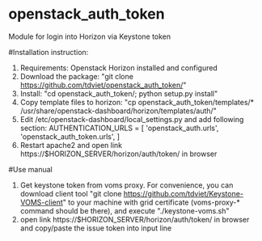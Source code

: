 # openstack_auth_token
Module for login into Horizon via Keystone token

#Installation instruction:
1. Requirements: Openstack Horizon installed and configured
2. Download the package: "git clone https://github.com/tdviet/openstack_auth_token/"
3. Install: "cd openstack_auth_token/; python setup.py install"
4. Copy template files to horizon: "cp openstack_auth_token/templates/*  /usr/share/openstack-dashboard/horizon/templates/auth/"
5. Edit /etc/openstack-dashboard/local_settings.py and add following section:
AUTHENTICATION_URLS = [
    'openstack_auth.urls',
    'openstack_auth_token.urls',
]
6. Restart apache2 and open link https://$HORIZON_SERVER/horizon/auth/token/ in browser


#Use manual
1. Get keystone token from voms proxy. For convenience, you can download client tool "git clone https://github.com/tdviet/Keystone-VOMS-client" to your machine with grid certificate (voms-proxy-* command should be there), and execute "./keystone-voms.sh"
2. open link https://$HORIZON_SERVER/horizon/auth/token/ in browser and copy/paste the issue token into input line






